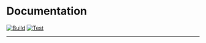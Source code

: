 # Documentation

<div style="margin-left: auto; margin-right: auto; width:100%">

  [![Build](https://github.com/Owl-Domain/Documentation/actions/workflows/build.yml/badge.svg)](https://github.com/Owl-Domain/Documentation/actions/workflows/build.yml)
  [![Test](https://github.com/Owl-Domain/Documentation/actions/workflows/test.yml/badge.svg)](https://github.com/Owl-Domain/Documentation/actions/workflows/test.yml)

</div>

---
